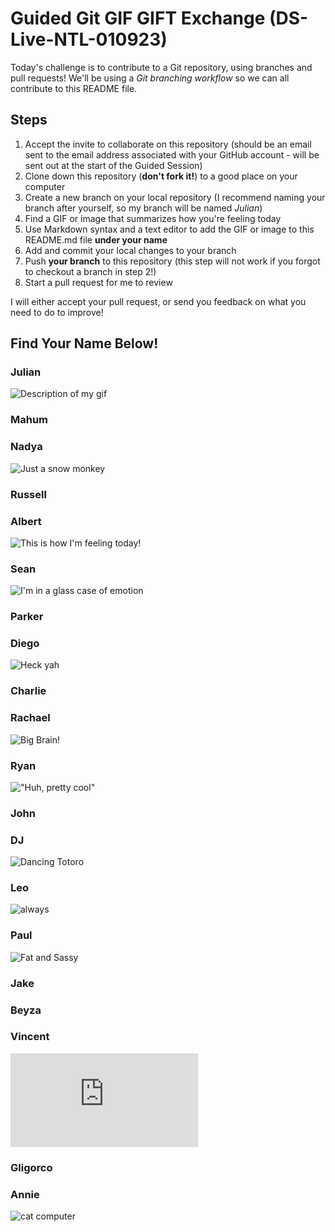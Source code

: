 # Guided Git GIF GIFT Exchange (DS-Live-NTL-010923)

Today's challenge is to contribute to a Git repository, using branches and pull requests! We'll be using a *Git branching workflow* so we can all contribute to this README file.

## Steps

1. Accept the invite to collaborate on this repository (should be an email sent to the email address associated with your GitHub account - will be sent out at the start of the Guided Session)
2. Clone down this repository (**don't fork it!**) to a good place on your computer
3. Create a new branch on your local repository (I recommend naming your branch after yourself, so my branch will be named _Julian_)
4. Find a GIF or image that summarizes how you're feeling today
5. Use Markdown syntax and a text editor to add the GIF or image to this README.md file **under your name**
6. Add and commit your local changes to your branch
7. Push **your branch** to this repository (this step will not work if you forgot to checkout a branch in step 2!)
8. Start a pull request for me to review

I will either accept your pull request, or send you feedback on what you need to do to improve!

## Find Your Name Below!

### Julian

![Description of my gif](https://media.giphy.com/media/J7KJ3R64Pv70I/giphy.gif)

### Mahum

### Nadya

![Just a snow monkey](https://media3.giphy.com/media/JUAL3wPvPPXEUbM2tx/giphy.gif)

### Russell

### Albert

![This is how I'm feeling today!](https://media.giphy.com/media/1BXa2alBjrCXC/giphy.gif)

### Sean

![I'm in a glass case of emotion](https://media.tenor.com/TvewqI9O5KEAAAAC/anchorman-upset.gif)

### Parker

### Diego
![Heck yah](https://media.giphy.com/media/CuuSHzuc0O166MRfjt/giphy.gif)

### Charlie

### Rachael

![Big Brain!](https://d3t3ozftmdmh3i.cloudfront.net/production/podcast_uploaded_nologo/2454513/2454513-1570719639731-bfdf3620a4e0d.jpg)

### Ryan

!["Huh, pretty cool"](https://media.giphy.com/media/XreQmk7ETCak0/giphy.gif)

### John

### DJ
![Dancing Totoro](https://media.tenor.com/REo804et_s0AAAAM/totoro.gif)

### Leo
![always](https://media.giphy.com/media/gABPLV4lJ5wsM/giphy.gif)
### Paul

![Fat and Sassy](https://media.tenor.com/WpguQtu5EYwAAAAM/fat.gif)

### Jake

### Beyza

### Vincent
![YAY!!](https://gifdb.com/gif/happy-dance-emoji-stick-a5bd2ruy5cc43ijt.html)


### Gligorco

### Annie

![cat computer](https://giphy.com/explore/cat-and-computer)
